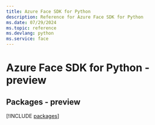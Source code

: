 ```yaml
---
title: Azure Face SDK for Python
description: Reference for Azure Face SDK for Python
ms.date: 07/29/2024
ms.topic: reference
ms.devlang: python
ms.service: face
---
```

# Azure Face SDK for Python - preview
## Packages - preview
[!INCLUDE [packages](face-index.md)]